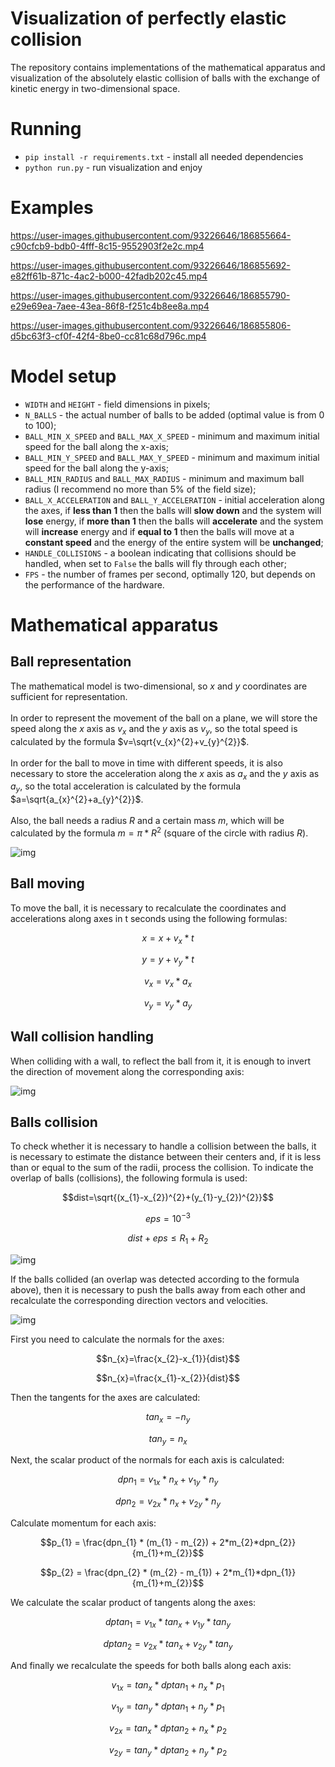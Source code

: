 # Visualization of perfectly elastic collision

The repository contains implementations of the mathematical apparatus and visualization of the absolutely elastic collision of balls with the exchange of kinetic energy in two-dimensional space.

# Running

- ```pip install -r requirements.txt``` - install all needed dependencies
- ```python run.py``` - run visualization and enjoy

# Examples

https://user-images.githubusercontent.com/93226646/186855664-c90cfcb9-bdb0-4fff-8c15-9552903f2e2c.mp4

https://user-images.githubusercontent.com/93226646/186855692-e82ff61b-871c-4ac2-b000-42fadb202c45.mp4

https://user-images.githubusercontent.com/93226646/186855790-e29e69ea-7aee-43ea-86f8-f251c4b8ee8a.mp4

https://user-images.githubusercontent.com/93226646/186855806-d5bc63f3-cf0f-42f4-8be0-cc81c68d796c.mp4

# Model setup

-  ```WIDTH``` and ```HEIGHT``` - field dimensions in pixels;
-  ```N_BALLS``` - the actual number of balls to be added (optimal value is from 0 to 100);
-  ```BALL_MIN_X_SPEED``` and ```BALL_MAX_X_SPEED``` - minimum and maximum initial speed for the ball along the x-axis;
- ```BALL_MIN_Y_SPEED``` and ```BALL_MAX_Y_SPEED``` - minimum and maximum initial speed for the ball along the y-axis;
- ```BALL_MIN_RADIUS``` and ```BALL_MAX_RADIUS``` - minimum and maximum ball radius (I recommend no more than 5% of the field size);
- ```BALL_X_ACCELERATION``` and ```BALL_Y_ACCELERATION``` - initial acceleration along the axes, if **less than 1** then the balls will **slow down** and the system will **lose** energy, if **more than 1** then the balls will **accelerate** and the system will **increase** energy and if **equal to 1** then the balls will move at a **constant speed** and the energy of the entire system will be **unchanged**;
- ```HANDLE_COLLISIONS``` - a boolean indicating that collisions should be handled, when set to ```False``` the balls will fly through each other;
- ```FPS``` - the number of frames per second, optimally 120, but depends on the performance of the hardware.

# Mathematical apparatus

## Ball representation

The mathematical model is two-dimensional, so $x$ and $y$ coordinates are sufficient for representation.\
\
In order to represent the movement of the ball on a plane, we will store the speed along the $x$ axis as $v_{x}$ and the $y$ axis as $v_{y}$, so the total speed is calculated by the formula $v=\sqrt{v_{x}^{2}+v_{y}^{2}}$.\
\
In order for the ball to move in time with different speeds, it is also necessary to store the acceleration along the $x$ axis as $a_{x}$ and the $y$ axis as $a_{y}$, so the total acceleration is calculated by the formula $a=\sqrt{a_{x}^{2}+a_{y}^{2}}$.\
\
Also, the ball needs a radius $R$ and a certain mass $m$, which will be calculated by the formula $m=\pi*R^{2}$ (square of the circle with radius $R$).

![img](img/ball_representation.drawio.png)

## Ball moving

To move the ball, it is necessary to recalculate the coordinates and accelerations along axes in t seconds using the following formulas:

$$x=x+v_{x}*t$$

$$y=y+v_{y}*t$$

$$v_{x}=v_{x}*a_{x}$$

$$v_{y}=v_{y}*a_{y}$$

## Wall collision handling

When colliding with a wall, to reflect the ball from it, it is enough to invert the direction of movement along the corresponding axis:

![img](img/wall_collision.drawio.png)

## Balls collision

To check whether it is necessary to handle a collision between the balls, it is necessary to estimate the distance between their centers and, if it is less than or equal to the sum of the radii, process the collision. To indicate the overlap of balls (collisions), the following formula is used:

$$dist=\sqrt{(x_{1}-x_{2})^{2}+(y_{1}-y_{2})^{2}}$$

$$eps=10^{-3}$$

$$dist+eps\leq R_{1}+R_{2}$$

![img](img/overlap.drawio.png)

If the balls collided (an overlap was detected according to the formula above), then it is necessary to push the balls away from each other and recalculate the corresponding direction vectors and velocities.

![img](img/ball_collision.drawio.png)

First you need to calculate the normals for the axes:

$$n_{x}=\frac{x_{2}-x_{1}}{dist}$$

$$n_{x}=\frac{x_{1}-x_{2}}{dist}$$

Then the tangents for the axes are calculated:

$$tan_{x}=-n_{y}$$

$$tan_{y}=n_{x}$$

Next, the scalar product of the normals for each axis is calculated:

$$dpn_{1}=v_{1x}*n_{x}+v_{1y}*n_{y}$$

$$dpn_{2}=v_{2x}*n_{x}+v_{2y}*n_{y}$$

Calculate momentum for each axis:

$$p_{1} = \frac{dpn_{1} * (m_{1} - m_{2}) + 2*m_{2}*dpn_{2}}{m_{1}+m_{2}}$$

$$p_{2} = \frac{dpn_{2} * (m_{2} - m_{1}) + 2*m_{1}*dpn_{1}}{m_{1}+m_{2}}$$

We calculate the scalar product of tangents along the axes:

$$dptan_{1}=v_{1x}*tan_{x}+v_{1y}*tan_{y}$$

$$dptan_{2}=v_{2x}*tan_{x}+v_{2y}*tan_{y}$$

And finally we recalculate the speeds for both balls along each axis:

$$v_{1x}=tan_{x}*dptan_{1}+n_{x}*p_{1}$$

$$v_{1y}=tan_{y}*dptan_{1}+n_{y}*p_{1}$$

$$v_{2x}=tan_{x}*dptan_{2}+n_{x}*p_{2}$$

$$v_{2y}=tan_{y}*dptan_{2}+n_{y}*p_{2}$$
